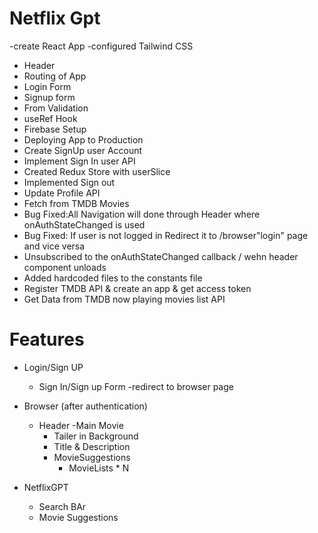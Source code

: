 # Netflix Gpt

-create React App
-configured Tailwind CSS
- Header
- Routing of App
- Login Form
- Signup form
- From Validation
- useRef Hook
- Firebase Setup
- Deploying App to Production
- Create SignUp user Account
- Implement Sign In user API
- Created Redux Store with userSlice
- Implemented Sign out
- Update Profile API
- Fetch from TMDB Movies
- Bug Fixed:All Navigation will done through Header where onAuthStateChanged is used
- Bug Fixed: If user is not logged in Redirect it to /browser"login" page and vice versa
- Unsubscribed to the onAuthStateChanged callback / wehn header component unloads
- Added hardcoded files to the constants file
- Register TMDB API & create an app & get access token
- Get Data from TMDB now playing movies list API


# Features
- Login/Sign UP
  - Sign In/Sign up Form
  -redirect to browser page

- Browser (after authentication)
  - Header
  -Main Movie 
       - Tailer in Background
       - Title & Description 
       - MovieSuggestions 
         - MovieLists * N

- NetflixGPT
  - Search BAr 
  - Movie Suggestions
 